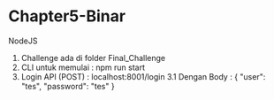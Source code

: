 # Chapter5-Binar
NodeJS

1.  Challenge ada di folder Final_Challenge
2.  CLI untuk memulai : npm run start
3.  Login API (POST) : localhost:8001/login
3.1 Dengan Body :
    {
        "user": "tes",
        "password": "tes"
    }

